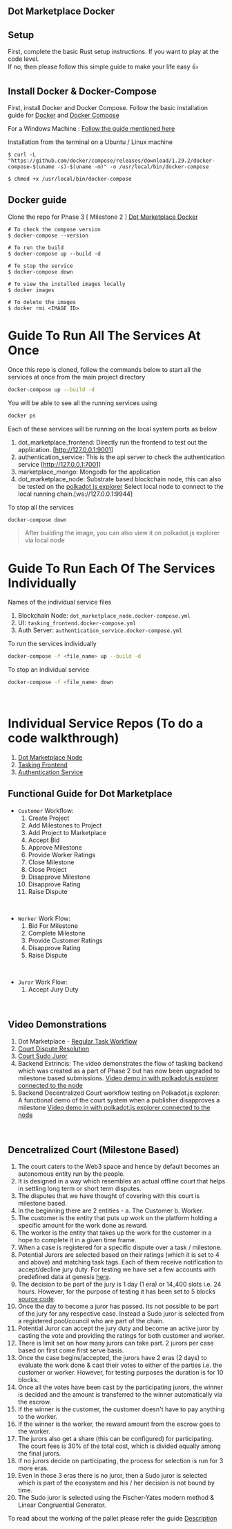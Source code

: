 ## Dot Marketplace Docker ##
## Setup ##
First, complete the basic Rust setup instructions. If you want to play at the code level. \
If no, then please follow this simple guide to make your life easy :+1:

## Install Docker & Docker-Compose

First, install Docker and Docker Compose. Follow the basic installation guide for [Docker](https://docs.docker.com/engine/install/) and [Docker Compose](https://docs.docker.com/compose/install/)

For a Windows Machine : [Follow the guide mentioned here](https://docs.docker.com/desktop/windows/install/)

Installation from the terminal on a Ubuntu / Linux machine 

```shell
$ curl -L "https://github.com/docker/compose/releases/download/1.29.2/docker-compose-$(uname -s)-$(uname -m)" -o /usr/local/bin/docker-compose
```
```shell
$ chmod +x /usr/local/bin/docker-compose
```

## Docker guide

Clone the repo for Phase 3 [ Milestone 2 ] [Dot Marketplace Docker](https://github.com/WowLabz/dot_marketplace_docker/tree/Phase3_Milestone2)

```shell
# To check the compose version
$ docker-compose --version
```

```shell
# To run the build
$ docker-compose up --build -d
```

```shell
# To stop the service
$ docker-compose down
```

```shell
# To view the installed images locally
$ docker images
```

```shell
# To delete the images
$ docker rmi <IMAGE ID>
```

# Guide To Run All The Services At Once

Once this repo is cloned, follow the commands below to start all the services at once from the main project directory

```bash
docker-compose up --build -d
```
You will be able to see all the running services using 
```bash
docker ps
```
Each of these services will be running on the local system ports as below
1. dot_marketplace_frontend: Directly run the frontend to test out the application. [http://127.0.0.1:9001]
2. authentication_service: This is the api server to check the authentication service [http://127.0.0.1:7001]
3. marketplace_mongo: Mongodb for the application
4. dot_marketplace_node: Substrate based blockchain node, this can also be tested on the [polkadot js explorer](https://polkadot.js.org/apps/#/) Select local node to connect to the local running chain.[ws://127.0.0.1:9944]

To stop all the services
```bash
docker-compose down
```
>After building the image, you can also view it on polkadot.js explorer via local node

# Guide To Run Each Of The Services Individually

Names of the individual service files
1. Blockchain Node: `dot_marketplace_node.docker-compose.yml`
2. UI: `tasking_frontend.docker-compose.yml`
3. Auth Server: `authentication_service.docker-compose.yml`

To run the services individually 

```bash
docker-compose -f <file_name> up --build -d
```
To stop an individual service

```bash
docker-compose -f <file_name> down
```

<br>

# Individual Service Repos (To do a code walkthrough)
1. [Dot Marketplace Node](https://github.com/WowLabz/dot-marketplace-v2/tree/Phase3_Milestone2)
2. [Tasking Frontend](https://github.com/WowLabz/tasking_frontend/tree/Phase3_Milestone2)
3. [Authentication Service](https://github.com/WowLabz/authentication_service/tree/version/2.0)

## Functional Guide for Dot Marketplace

* `Customer` Workflow:
    1. Create Project
    2. Add Milestones to Project
    3. Add Project to Marketplace
    4. Accept Bid
    5. Approve Milestone
    6. Provide Worker Ratings
    7. Close Milestone
    8. Close Project
    9. Disapprove Milestone
    10. Disapprove Rating
    11. Raise Dispute

<br />

* `Worker` Work Flow:
    1. Bid For Milestone
    2. Complete Milestone
    3. Provide Customer Ratings
    4. Disapprove Rating
    5. Raise Dispute

<br>

* `Juror` Work Flow:
    1. Accept Jury Duty

<br>

## Video Demonstrations

1. Dot Marketplace - [Regular Task Workflow](https://user-images.githubusercontent.com/66478092/210616793-d55dabcb-0e8e-4860-a70e-3f40c80985f0.mp4)
2. [Court Dispute Resolution](https://user-images.githubusercontent.com/66478092/210618245-9f703673-cbd0-4627-8094-f1cf87625c3e.mp4)
3. [Court Sudo Juror](https://user-images.githubusercontent.com/66478092/210618324-13903436-4293-4714-9fc1-8aad3369ab95.mp4)
4. Backend Extrincis: The video demonstrates the flow of tasking backend which was created as a part of Phase 2 but has now been upgraded to milestone based submissions. [Video demo in with polkadot.js explorer connected to the node](https://user-images.githubusercontent.com/43837760/202637994-08705bb3-b99b-4f95-a828-381584d513d9.mp4)
5. Backend Decentralized Court workflow testing on Polkadot.js explorer: A functional demo of the court system when a publisher disapproves a milestone [Video demo in with polkadot.js explorer connected to the node](https://user-images.githubusercontent.com/43837760/202639155-419220ca-d0f6-46f4-8d9a-ad1c0678fecd.mp4)

<br>

## Dencetralized Court (Milestone Based)
1. The court caters to the Web3 space and hence by default becomes an autonomous entity run by the people.
2. It is designed in a way which resembles an actual offline court that helps in settling long term or short term disputes.
3. The disputes that we have thought of covering with this court is milestone based.
4. In the beginning there are 2 entities - a. The Customer b. Worker.
5. The customer is the entity that puts up work on the platform holding a specific amount for the work done as reward.
6. The worker is the entity that takes up the work for the customer in a hope to complete it in a given time frame.
7. When a case is registered for a specific dispute over a task / milestone.
8. Potential Jurors are selected based on their ratings (which it is set to 4 and above) and matching task tags. Each of them receive notification to accept/decline jury duty. For testing we have set a few accounts with predefined data at genesis [here](https://github.com/WowLabz/dot-marketplace-v2/blob/Phase3_Milestone2/node/src/chain_spec.rs#L150-L232).
9. The decision to be part of the jury is 1 day (1 era) or 14_400 slots i.e. 24 hours. However, for the purpose of testing it has been set to 5 blocks [source code](https://github.com/WowLabz/dot-marketplace-v2/blob/Phase3_Milestone2/pallets/pallet-tasking/src/lib.rs#L2124-L2153).
10. Once the day to become a juror has passed. Its not possible to be part of the jury for any respective case. Instead a Sudo juror is selected from a registered pool/council who are part of the chain.
11. Potential Juror can accept the jury duty and become an active juror by casting the vote and providing the ratings for both customer and worker.
12. There is limit set on how many jurors can take part. 2 jurors per case based on first come first serve basis.
13. Once the case begins/accepted, the jurors have 2 eras (2 days) to evaluate the work done & cast their votes to either of the parties i.e. the customer or worker. However, for testing purposes the duration is for 10 blocks.
14. Once all the votes have been cast by the participating jurors, the winner is decided and the amount is transferred to the winner automatically via the escrow.
15. If the winner is the customer, the customer doesn't have to pay anything to the worker.
16. If the winner is the worker, the reward amount from the escrow goes to the worker.
17. The jurors also get a share (this can be configured) for participating. The court fees is 30% of the total cost, which is divided equally among the final jurors.
18. If no jurors decide on participating, the process for selection is run for 3 more eras.
19. Even in those 3 eras there is no juror, then a Sudo juror is selected which is part of the ecosystem and his / her decision is not bound by time.
20. The Sudo juror is selected using the Fischer-Yates modern method & Linear Congruential Generator.

To read about the working of the pallet please refer the guide [Description](https://github.com/WowLabz/dot-marketplace-v2/blob/main/README.md)

